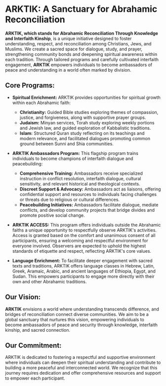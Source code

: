 # ARKTIK: A Sanctuary for Abrahamic Reconciliation

**ARKTIK, which stands for Abrahamic Reconciliation Through Knowledge and Interfaith Kinship**, is a unique initiative designed to foster understanding, respect, and reconciliation among Christians, Jews, and Muslims.  We create a sacred space for dialogue, study, and prayer, strengthening community bonds and deepening spiritual awareness within each tradition.  Through tailored programs and carefully cultivated interfaith engagement, **ARKTIK** empowers individuals to become ambassadors of peace and understanding in a world often marked by division.

##  **Core Programs:**

* **Spiritual Enrichment:**  ARKTIK provides opportunities for spiritual growth within each Abrahamic faith:
    * **Christianity:** Guided Bible studies exploring themes of compassion, justice, and forgiveness, along with supportive prayer groups.
    * **Judaism:**  Minyan services, Torah study exploring weekly portions and Jewish law, and guided exploration of Kabbalistic traditions.
    * **Islam:** Structured Quran study reflecting on its teachings and modern relevance, and facilitated dialogues promoting common ground between Sunni and Shia communities.

* **ARKTIK Ambassadors Program:** This flagship program trains individuals to become champions of interfaith dialogue and peacebuilding:
    * **Comprehensive Training:**  Ambassadors receive specialized instruction in conflict resolution, interfaith dialogue, cultural sensitivity, and relevant historical and theological contexts.
    * **Discreet Support & Advocacy:**  Ambassadors act as liaisons, offering confidential support and resources to individuals facing challenges or threats due to religious or cultural differences.
    * **Peacebuilding Initiatives:** Ambassadors facilitate dialogue, mediate conflicts, and develop community projects that bridge divides and promote positive social change.

* **ARKTIK ACCESS:** This program offers individuals outside the Abrahamic faiths a unique opportunity to respectfully observe ARKTIK's activities.  Access is granted based on the comfort and unanimous consent of all participants, ensuring a welcoming and respectful environment for everyone involved.  Observers are expected to uphold the highest standards of etiquette and respect, reflecting ARKTIK's core values.

* **Language Enrichment:**  To facilitate deeper engagement with sacred texts and traditions, ARKTIK offers language classes in Hebrew, Latin, Greek, Aramaic, Arabic, and ancient languages of Ethiopia, Egypt, and Sudan.  This empowers participants to engage more directly with their own and other Abrahamic traditions.

##  **Our Vision:**

**ARKTIK** envisions a world where understanding transcends difference, and bridges of reconciliation connect diverse communities.  We aim to be a global sanctuary that nurtures this vision, empowering individuals to become ambassadors of peace and security through knowledge, interfaith kinship, and sacred connection.

##  **Our Commitment:**

ARKTIK is dedicated to fostering a respectful and supportive environment where individuals can deepen their spiritual understanding and contribute to building a more peaceful and interconnected world. We recognize that this journey requires dedication and offer comprehensive resources and support to empower each participant.
